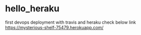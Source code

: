 # hello_heraku
first devops deployment with travis and heraku
check below link
https://mysterious-shelf-75479.herokuapp.com/

